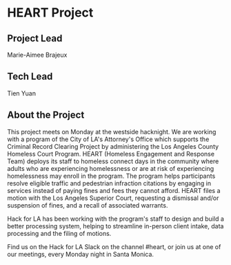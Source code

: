# HEART Project

## Project Lead 
Marie-Aimee Brajeux

## Tech Lead
Tien Yuan

## About the Project
This project meets on Monday at the westside hacknight. We are working with a program of the City of LA's Attorney's Office which supports the Criminal Record Clearing Project by administering the Los Angeles County Homeless Court Program. HEART (Homeless Engagement and Response Team) deploys its staff to homeless connect days in the community where adults who are experiencing homelessness or are at risk of experiencing homelessness may enroll in the program. The program helps participants resolve eligible traffic and pedestrian infraction citations by engaging in services instead of paying fines and fees they cannot afford. HEART files a motion with the Los Angeles Superior Court, requesting a dismissal and/or suspension of fines, and a recall of associated warrants.

Hack for LA has been working with the program's staff to design and build a better processing system, helping to streamline in-person client intake, data processing and the filing of motions. 

Find us on the Hack for LA Slack on the channel #heart, or join us at one of our meetings, every Monday night in Santa Monica.  



